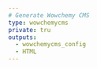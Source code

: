 ```yaml
---
# Generate Wowchemy CMS
type: wowchemycms
private: tru
outputs:
  - wowchemycms_config
  - HTML
---
```


